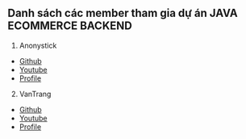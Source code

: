 ## Danh sách các member tham gia dự án JAVA ECOMMERCE BACKEND

1. Anonystick

- [Github](https://github.com/anonystick)
- [Youtube](https://www.youtube.com/@anonystick)
- [Profile](https://anonystick.com)

2. VanTrang

- [Github](https://github.com/VanTrangDinh)
- [Youtube]()
- [Profile]()
